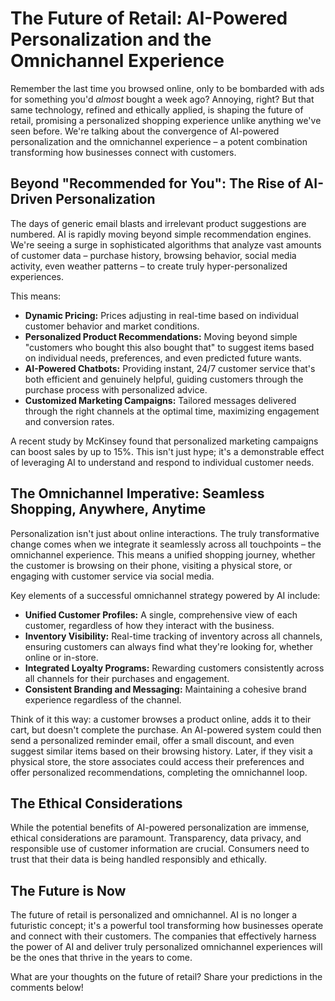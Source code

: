 # The Future of Retail: AI-Powered Personalization and the Omnichannel Experience

Remember the last time you browsed online, only to be bombarded with ads for something you'd *almost* bought a week ago?  Annoying, right?  But that same technology, refined and ethically applied, is shaping the future of retail, promising a personalized shopping experience unlike anything we've seen before.  We're talking about the convergence of AI-powered personalization and the omnichannel experience – a potent combination transforming how businesses connect with customers.

## Beyond "Recommended for You":  The Rise of AI-Driven Personalization

The days of generic email blasts and irrelevant product suggestions are numbered.  AI is rapidly moving beyond simple recommendation engines.  We're seeing a surge in sophisticated algorithms that analyze vast amounts of customer data – purchase history, browsing behavior, social media activity, even weather patterns – to create truly hyper-personalized experiences.

This means:

* **Dynamic Pricing:**  Prices adjusting in real-time based on individual customer behavior and market conditions.
* **Personalized Product Recommendations:**  Moving beyond simple "customers who bought this also bought that" to suggest items based on individual needs, preferences, and even predicted future wants.
* **AI-Powered Chatbots:**  Providing instant, 24/7 customer service that's both efficient and genuinely helpful, guiding customers through the purchase process with personalized advice.
* **Customized Marketing Campaigns:**  Tailored messages delivered through the right channels at the optimal time, maximizing engagement and conversion rates.


A recent study by McKinsey found that personalized marketing campaigns can boost sales by up to 15%.  This isn't just hype; it's a demonstrable effect of leveraging AI to understand and respond to individual customer needs.

## The Omnichannel Imperative: Seamless Shopping, Anywhere, Anytime

Personalization isn't just about online interactions.  The truly transformative change comes when we integrate it seamlessly across all touchpoints – the omnichannel experience.  This means a unified shopping journey, whether the customer is browsing on their phone, visiting a physical store, or engaging with customer service via social media.

Key elements of a successful omnichannel strategy powered by AI include:

* **Unified Customer Profiles:** A single, comprehensive view of each customer, regardless of how they interact with the business.
* **Inventory Visibility:** Real-time tracking of inventory across all channels, ensuring customers can always find what they're looking for, whether online or in-store.
* **Integrated Loyalty Programs:**  Rewarding customers consistently across all channels for their purchases and engagement.
* **Consistent Branding and Messaging:**  Maintaining a cohesive brand experience regardless of the channel.


Think of it this way: a customer browses a product online, adds it to their cart, but doesn't complete the purchase.  An AI-powered system could then send a personalized reminder email, offer a small discount, and even suggest similar items based on their browsing history.  Later, if they visit a physical store, the store associates could access their preferences and offer personalized recommendations, completing the omnichannel loop.


## The Ethical Considerations

While the potential benefits of AI-powered personalization are immense, ethical considerations are paramount.  Transparency, data privacy, and responsible use of customer information are crucial.  Consumers need to trust that their data is being handled responsibly and ethically.


## The Future is Now

The future of retail is personalized and omnichannel.  AI is no longer a futuristic concept; it's a powerful tool transforming how businesses operate and connect with their customers.  The companies that effectively harness the power of AI and deliver truly personalized omnichannel experiences will be the ones that thrive in the years to come.

What are your thoughts on the future of retail? Share your predictions in the comments below!

